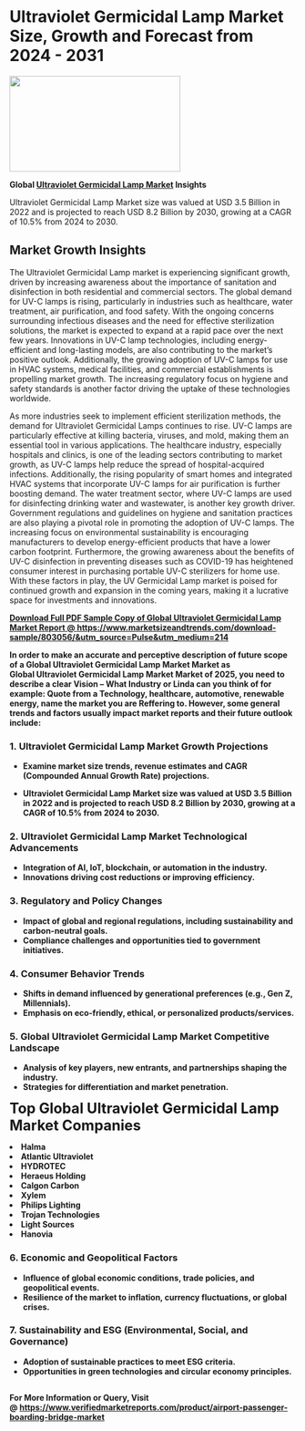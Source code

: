 <H1>Ultraviolet Germicidal Lamp Market Size, Growth and Forecast from 2024 - 2031</H1><img class="aligncenter size-medium wp-image-584254" src="https://thirdeyenews.in/wp-content/uploads/2024/09/Global-Market-Research-300x168.jpeg" alt="" width="300" height="168" /><p><strong>Global&nbsp;<a href="https://www.marketsizeandtrends.com/download-sample/803056/&amp;utm_source=Pulse&amp;utm_medium=214">Ultraviolet Germicidal Lamp Market</a> Insights</strong></p><p>Ultraviolet Germicidal Lamp Market size was valued at USD 3.5 Billion in 2022 and is projected to reach USD 8.2 Billion by 2030, growing at a CAGR of 10.5% from 2024 to 2030.</p><p><h2>Market Growth Insights</h2> <p>The Ultraviolet Germicidal Lamp market is experiencing significant growth, driven by increasing awareness about the importance of sanitation and disinfection in both residential and commercial sectors. The global demand for UV-C lamps is rising, particularly in industries such as healthcare, water treatment, air purification, and food safety. With the ongoing concerns surrounding infectious diseases and the need for effective sterilization solutions, the market is expected to expand at a rapid pace over the next few years. Innovations in UV-C lamp technologies, including energy-efficient and long-lasting models, are also contributing to the market’s positive outlook. Additionally, the growing adoption of UV-C lamps for use in HVAC systems, medical facilities, and commercial establishments is propelling market growth. The increasing regulatory focus on hygiene and safety standards is another factor driving the uptake of these technologies worldwide.</p> <p><strong><a href="#"></a></strong></p> <p>As more industries seek to implement efficient sterilization methods, the demand for Ultraviolet Germicidal Lamps continues to rise. UV-C lamps are particularly effective at killing bacteria, viruses, and mold, making them an essential tool in various applications. The healthcare industry, especially hospitals and clinics, is one of the leading sectors contributing to market growth, as UV-C lamps help reduce the spread of hospital-acquired infections. Additionally, the rising popularity of smart homes and integrated HVAC systems that incorporate UV-C lamps for air purification is further boosting demand. The water treatment sector, where UV-C lamps are used for disinfecting drinking water and wastewater, is another key growth driver. Government regulations and guidelines on hygiene and sanitation practices are also playing a pivotal role in promoting the adoption of UV-C lamps. The increasing focus on environmental sustainability is encouraging manufacturers to develop energy-efficient products that have a lower carbon footprint. Furthermore, the growing awareness about the benefits of UV-C disinfection in preventing diseases such as COVID-19 has heightened consumer interest in purchasing portable UV-C sterilizers for home use. With these factors in play, the UV Germicidal Lamp market is poised for continued growth and expansion in the coming years, making it a lucrative space for investments and innovations.</p> <p><strong><a href="#"></p><p><span class=""><strong>Download Full PDF Sample Copy of Global Ultraviolet Germicidal Lamp Market Report</strong> @ <a href="https://www.marketsizeandtrends.com/download-sample/803056/&amp;utm_source=Pulse&amp;utm_medium=214" target="_blank">https://www.marketsizeandtrends.com/download-sample/803056/&amp;utm_source=Pulse&amp;utm_medium=214</a></span></p><p>In order to make an accurate and perceptive description of future scope of a Global&nbsp;Ultraviolet Germicidal Lamp Market Market as Global&nbsp;Ultraviolet Germicidal Lamp Market Market of 2025, you need to describe a clear Vision &ndash; What Industry or Linda can you think of for example: Quote from a Technology, healthcare, automotive, renewable energy, name the market you are Reffering to. However, some general trends and factors usually impact market reports and their future outlook include:</p><h3>1.&nbsp;<strong>Ultraviolet Germicidal Lamp Market Growth Projections</strong></h3><ul><li>Examine market size trends, revenue estimates and CAGR (Compounded Annual Growth Rate) projections.</li><li><p>Ultraviolet Germicidal Lamp Market size was valued at USD 3.5 Billion in 2022 and is projected to reach USD 8.2 Billion by 2030, growing at a CAGR of 10.5% from 2024 to 2030.</p></li></ul><h3>2.&nbsp;<strong>Ultraviolet Germicidal Lamp Market Technological Advancements</strong></h3><ul><li>Integration of AI, IoT, blockchain, or automation in the industry.</li><li>Innovations driving cost reductions or improving efficiency.</li></ul><h3>3.&nbsp;<strong>Regulatory and Policy Changes</strong></h3><ul><li>Impact of global and regional regulations, including sustainability and carbon-neutral goals.</li><li>Compliance challenges and opportunities tied to government initiatives.</li></ul><h3>4.&nbsp;<strong>Consumer Behavior Trends</strong></h3><ul><li>Shifts in demand influenced by generational preferences (e.g., Gen Z, Millennials).</li><li>Emphasis on eco-friendly, ethical, or personalized products/services.</li></ul><h3>5.&nbsp;<strong>Global Ultraviolet Germicidal Lamp Market Competitive Landscape</strong></h3><ul><li>Analysis of key players, new entrants, and partnerships shaping the industry.</li><li>Strategies for differentiation and market penetration.</li></ul><p data-pm-slice="1 1 []"><span style="color: inherit; font-family: inherit; font-size: 25px;">Top Global Ultraviolet Germicidal Lamp Market Companies</span></p><div class="" data-test-id=""><p><li>Halma</li><li> Atlantic Ultraviolet</li><li> HYDROTEC</li><li> Heraeus Holding</li><li> Calgon Carbon</li><li> Xylem</li><li> Philips Lighting</li><li> Trojan Technologies</li><li> Light Sources</li><li> Hanovia</li></p></div><h3>6.&nbsp;<strong>Economic and Geopolitical Factors</strong></h3><ul><li>Influence of global economic conditions, trade policies, and geopolitical events.</li><li>Resilience of the market to inflation, currency fluctuations, or global crises.</li></ul><h3>7.&nbsp;<strong>Sustainability and ESG (Environmental, Social, and Governance)</strong></h3><ul><li>Adoption of sustainable practices to meet ESG criteria.</li><li>Opportunities in green technologies and circular economy principles.</li></ul><h2><strong style="font-size: 14px;">For More Information or Query, Visit @&nbsp;</strong><a style="background-color: #ffffff; font-size: 14px;" href="https://www.marketsizeandtrends.com/report/ultraviolet-germicidal-lamp-market/" target="_blank">https://www.verifiedmarketreports.com/product/airport-passenger-boarding-bridge-market</a></h2>
